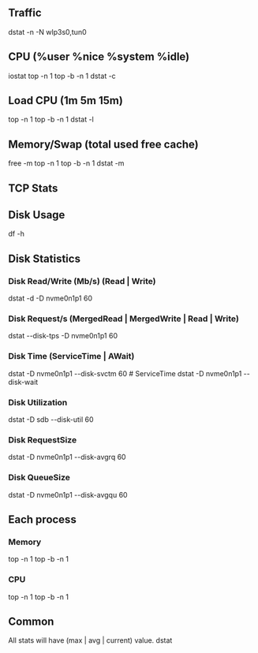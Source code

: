 ## Traffic
dstat -n -N wlp3s0,tun0

## CPU (%user %nice %system %idle)
iostat
top -n 1
top -b -n 1
dstat -c

## Load CPU (1m 5m 15m)
top -n 1
top -b -n 1
dstat -l

## Memory/Swap (total used free cache)
free -m
top -n 1
top -b -n 1
dstat -m

## TCP Stats

## Disk Usage
df -h

## Disk Statistics
### Disk Read/Write (Mb/s) (Read | Write)
dstat -d -D nvme0n1p1 60

### Disk Request/s (MergedRead | MergedWrite | Read | Write)
dstat --disk-tps -D nvme0n1p1 60

### Disk Time (ServiceTime | AWait)
dstat -D nvme0n1p1 --disk-svctm 60 # ServiceTime
dstat -D nvme0n1p1 --disk-wait

### Disk Utilization
dstat -D sdb --disk-util 60

### Disk RequestSize
dstat -D nvme0n1p1 --disk-avgrq 60

### Disk QueueSize
dstat -D nvme0n1p1 --disk-avgqu 60

## Each process
### Memory
top -n 1
top -b -n 1

### CPU
top -n 1
top -b -n 1

## Common
All stats will have (max | avg | current) value.
dstat
